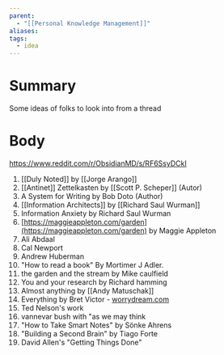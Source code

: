 ```yaml
---
parent:
  - "[[Personal Knowledge Management]]"
aliases: 
tags:
  - idea
---
```

# Summary 
Some ideas of folks to look into from a thread
# Body

https://www.reddit.com/r/ObsidianMD/s/RF6SsyDCkI
1. [[Duly Noted]] by [[Jorge Arango]]
2. [[Antinet]] Zettelkasten  by [[Scott P. Scheper]] (Autor)  
3. A System for Writing by Bob Doto (Author)   
4. [[Information Architects]] by [[Richard Saul Wurman]]
5. Information Anxiety by Richard Saul Wurman  
6. [https://maggieappleton.com/garden](https://maggieappleton.com/garden) by Maggie Appleton  
7. Ali Abdaal  
8. Cal Newport  
9. Andrew Huberman   
10. "How to read a book" By Mortimer J Adler.  
11. the garden and the stream by Mike caulfield  
12. You and your research by Richard hamming  
13. Almost anything by [[Andy Matuschak]]  
14. Everything by Bret Victor - [worrydream.com](http://worrydream.com/)  
15. Ted Nelson's work  
16. vannevar bush with "as we may think  
17. "How to Take Smart Notes" by Sönke Ahrens  
18. "Building a Second Brain" by Tiago Forte  
19. David Allen's "Getting Things Done"